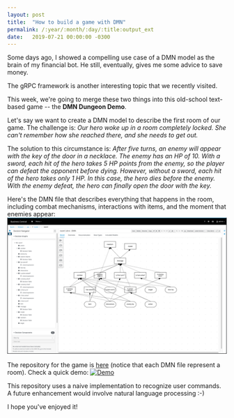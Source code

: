 ```yaml
---
layout: post
title:  "How to build a game with DMN"
permalink: /:year/:month/:day/:title:output_ext
date:   2019-07-21 00:00:00 -0300
---
```


Some days ago, I showed a compelling use case of a DMN model as the brain of my financial bot. He still, eventually, gives me some advice to save money.
 
The gRPC framework is another interesting topic that we recently visited.
 
This week, we're going to merge these two things into this old-school text-based game -- the **DMN Dungeon Demo**.
 
Let's say we want to create a DMN model to describe the first room of our game. The challenge is: _Our hero woke up in a room completely locked. She can't remember how she reached there, and she needs to get out._

The solution to this circumstance is: _After five turns, an enemy will appear with the key of the door in a necklace. The enemy has an HP of 10.
With a sword, each hit of the hero takes 5 HP points from the enemy, so the player can defeat the opponent before dying.
However, without a sword, each hit of the hero takes only 1 HP. In this case, the hero dies before the enemy.
With the enemy defeat, the hero can finally open the door with the key._

Here's the DMN file that describes everything that happens in the room, including combat mechanisms, interactions with items, and the moment that enemies appear:
![DMN file that describes everything that happens](/assets/dmn-file-ddd.png "DMN file that describes everything that happens")

The repository for the game is [here](https://github.com/karreiro/ddd) (notice that each DMN file represent a room). Check a quick demo:
[![Demo](/assets/ddd-demo.gif "Demo")](/assets/ddd-demo.gif)

This repository uses a naive implementation to recognize user commands. A future enhancement would involve natural language processing :-)

I hope you've enjoyed it!
